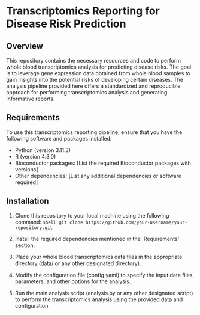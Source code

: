 # Transcriptomics Reporting for Disease Risk Prediction

## Overview
This repository contains the necessary resources and code to perform whole blood transcriptomics analysis for predicting disease risks. The goal is to leverage gene expression data obtained from whole blood samples to gain insights into the potential risks of developing certain diseases. The analysis pipeline provided here offers a standardized and reproducible approach for performing transcriptomics analysis and generating informative reports.

## Requirements
To use this transcriptomics reporting pipeline, ensure that you have the following software and packages installed:
- Python (version 3.11.3)
- R (version 4.3.0)
- Bioconductor packages: [List the required Bioconductor packages with versions]
- Other dependencies: [List any additional dependencies or software required]

## Installation
1. Clone this repository to your local machine using the following command:
```shell git clone https://github.com/your-username/your-repository.git```

2. Install the required dependencies mentioned in the 'Requirements' section.

1. Place your whole blood transcriptomics data files in the appropriate directory (data/ or any other designated directory).

2. Modify the configuration file (config.yaml) to specify the input data files, parameters, and other options for the analysis.

3. Run the main analysis script (analysis.py or any other designated script) to perform the transcriptomics analysis using the provided data and configuration.
